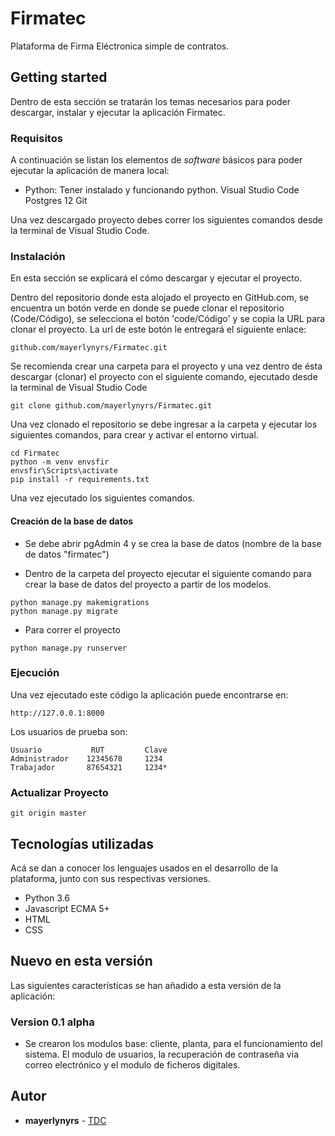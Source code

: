 # Firmatec

Plataforma de Firma Eléctronica simple de contratos.

## Getting started

Dentro de esta sección se tratarán los temas necesarios para poder descargar,
instalar y ejecutar la aplicación Firmatec.

### Requisitos

A continuación se listan los elementos de *software* básicos para poder ejecutar
la aplicación de manera local:

*   Python: Tener instalado y funcionando python.
    Visual Studio Code
    Postgres 12
    Git

Una vez descargado proyecto debes correr los siguientes comandos desde la terminal de Visual Studio Code.

### Instalación
En esta sección se explicará el cómo descargar y ejecutar el proyecto.

Dentro del repositorio donde esta alojado el proyecto en GitHub.com, se encuentra un botón
verde en donde se puede clonar el repositorio (Code/Código), se selecciona el botón 'code/Código'
y se copia la URL para clonar el proyecto. 
La url de este botón le entregará el siguiente enlace:

`github.com/mayerlynyrs/Firmatec.git`

Se recomienda crear una carpeta para el proyecto y una vez dentro de ésta 
descargar (clonar) el proyecto con el siguiente comando, ejecutado desde la 
terminal de Visual Studio Code

`git clone github.com/mayerlynyrs/Firmatec.git`

Una vez clonado el repositorio se debe ingresar a la carpeta
y ejecutar los siguientes comandos, para crear y activar el entorno virtual.

```
cd Firmatec
python -m venv envsfir
envsfir\Scripts\activate
pip install -r requirements.txt
```

Una vez ejecutado los siguientes comandos.

#### Creación de la base de datos

- Se debe abrir pgAdmin 4 y se crea la base de datos (nombre de la base de datos "firmatec")

- Dentro de la carpeta del proyecto ejecutar el siguiente 
comando para crear la base de datos del proyecto a partir de los modelos.
 ```
python manage.py makemigrations
python manage.py migrate
``` 
- Para correr el proyecto
```
python manage.py runserver
```

### Ejecución

Una vez ejecutado este código la aplicación puede encontrarse en:

`http://127.0.0.1:8000`

Los usuarios de prueba son:
```
Usuario           RUT         Clave
Administrador    12345678     1234
Trabajador       87654321     1234*
```

### Actualizar Proyecto
```
git origin master
```

## Tecnologías utilizadas

Acá se dan a conocer los lenguajes usados en el desarrollo de la plataforma, junto con sus respectivas versiones.

* Python 3.6
* Javascript ECMA 5+
* HTML
* CSS

## Nuevo en esta versión

Las siguientes características se han añadido a esta versión de la aplicación:

### Version 0.1 alpha

*   Se crearon los modulos base: cliente, planta, para el funcionamiento del sistema. El modulo de usuarios,
    la recuperación de contraseña via correo electrónico y el modulo de ficheros digitales.

## Autor

*   **mayerlynyrs** - [TDC]()

